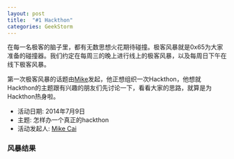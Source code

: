 ```yaml
---
layout: post
title:  "#1 Hackthon"
categories: GeekStorm
---
```


在每一名极客的脑子里，都有无数思想火花期待碰撞。极客风暴就是0x65为大家准备的碰撞器。我们约定在每周三的晚上进行线上的极客风暴，以及每周日下午在线下极客风暴。

第一次极客风暴的话题由[Mike][Mike]发起，他正想组织一次Hackthon，他想就Hackthon的主题跟有兴趣的朋友们先讨论一下，看看大家的思路，就算是为Hackthon热身啦。

- 活动日期: 2014年7月9日
- 主题: 怎样办一个真正的hackthon
- 活动发起人: [Mike Cai][Mike]

### 风暴结果 ###

[Mike]: https://twitter.com/mikecai
[zyy]: https://twitter.com
[Guten]: https://twitter.com
[Scott]: https://twitter.com
[Ricky]: https://twitter.com/rickysu
